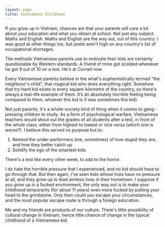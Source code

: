 ```yaml
---
layout: page
title: Vietnamese Childhood
---
```


If you grow up in Vietnam, chances are that your parents will care a lot about your education and what you obtain at school. Not just any subject. Maths and English. Maths and English are the way out, out of this country. I was good at other things too, but poets aren't high on any country's list of occupational shortages.

The methods Vietnamese parents use to motivate their kids are certainly questionable by Western standards. A friend of mine got scolded whenever he got 9 out of 10 on a test. He's at Cornell now.

Every Vietnamese parents believe in the what's euphemistically termed "the neighbour's child", that magical kid who does everything right. Somehow that try-hard kid exists in every square-kilometre of the country, so there's always a real-life example of them. It’s an absolutely horrible feeling being compared to them, whoever this kid is (I was sometimes this kid).

Not just parents, it's a whole-society kind of thing when it comes to gang-pressing children to study. As a form of psychological warfare, Vietnamese teachers would shout out the grades of all students after a test, in front of the whole class, either from highest to lowest or vice versa (which one is worse?). I believe this served no purpose but to:
1. Remind the under-performers (me, sometimes) of how stupid they are, and how they better catch up
2. Solidify the ego of the smartest kids

There's a test like every other week, to add to the horror.

I do hate the horrible pressure that I experienced, and no kid should have to go through that. But then again, I've seen kids whose lives have no pressure at all, and they grow up to lead aimless lives in their hometown. I suppose if you grow up in a fucked environment, the only way out is to make your childhood temporarily (for about 11 years) even more fucked by putting your head to the grindstone. Only then could you escape your circumstances, and the most popular escape route is through a foreign education.

Me and my friends are products of our culture. There's little possibility of cultural change in Vietnam, hence little chance of change in the typical childhood of a Vietnamese kid.